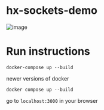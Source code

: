 # hx-sockets-demo

![image](https://github.com/DeaSTL/hx-sockets-demo/assets/19532324/4e50fcac-a63d-48f8-95d1-27d384cfcc9e)


# Run instructions
```
docker-compose up --build
```
newer versions of docker
```
docker compose up --build
```

go to `localhost:3000` in your browser
